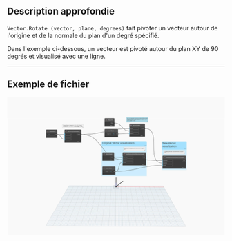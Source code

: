 <!--- Autodesk.DesignScript.Geometry.Vector.Rotate(vector, plane, degrees) --->
<!--- KIWQMTKYTV555M5VBMXQPP5T2SOWPLBC5NHE2QXRVMJY5EJJY7BA --->
## Description approfondie
`Vector.Rotate (vector, plane, degrees)` fait pivoter un vecteur autour de l'origine et de la normale du plan d'un degré spécifié.

Dans l'exemple ci-dessous, un vecteur est pivoté autour du plan XY de 90 degrés et visualisé avec une ligne.
___
## Exemple de fichier

![Vector.Rotate(vector, plane, degrees)](./KIWQMTKYTV555M5VBMXQPP5T2SOWPLBC5NHE2QXRVMJY5EJJY7BA_img.jpg)
